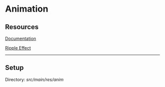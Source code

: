 # Animation

## Resources 

[Documentation](https://developer.android.com/training/animation/)

[Ripple Effect](https://android.jlelse.eu/the-missing-custom-ripple-effect-library-834521721b41)

---
## Setup
Directory: _src/main/res/anim_
